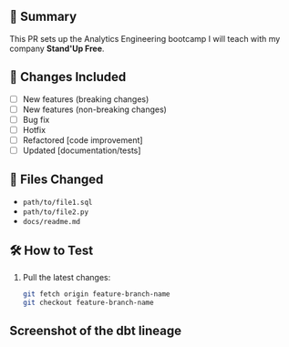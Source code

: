 ## 🚀 Summary
<!-- Briefly describe the changes made in this PR. -->
This PR sets up the Analytics Engineering bootcamp I will teach with my company **Stand'Up Free**.

## 📌 Changes Included
<!-- List the key modifications in this PR -->
- [ ] New features (breaking changes)
- [ ] New features (non-breaking changes)
- [ ] Bug fix 
- [ ] Hotfix
- [ ] Refactored [code improvement]
- [ ] Updated [documentation/tests]

## 📂 Files Changed
<!-- List key files modified, added, or deleted -->
- `path/to/file1.sql`
- `path/to/file2.py`
- `docs/readme.md`

## 🛠 How to Test
<!-- Steps to test the changes locally -->
1. Pull the latest changes:  
   ```bash
   git fetch origin feature-branch-name
   git checkout feature-branch-name

## Screenshot of the dbt lineage
